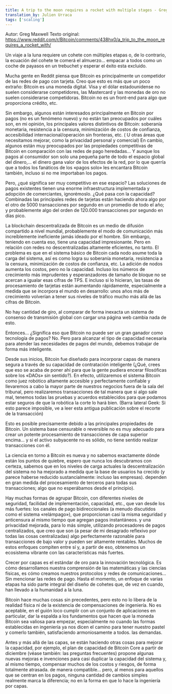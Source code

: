 ```yaml
---
title: A trip to the moon requires a rocket with multiple stages - Greg Maxwell (2016-01-29)
translation_by: Julien Urraca
tags: ['scaling']
---
```


Autor: Greg Maxwell
Texto original: <https://www.reddit.com/r/Bitcoin/comments/438hx0/a_trip_to_the_moon_requires_a_rocket_with/>

Un viaje a la luna requiere un cohete con múltiples etapas o, de lo contrario, la ecuación del cohete te comerá el almuerzo... empacar a todos como un coche de payasos en un trebuchet y esperar el éxito esta excluido.

Mucha gente en Reddit piensa que Bitcoin es principalmente un competidor de las redes de pago con tarjeta. Creo que esto es más que un poco extraño: Bitcoin es una moneda digital. Visa y el dólar estadounidense no suelen considerarse competidores, las Mastercard y las monedas de oro no suelen considerarse competidoras. Bitcoin no es un front-end para algo que proporciona crédito, etc.

Sin embargo, algunos están interesados principalmente en Bitcoin por pagos (no es un fenómeno nuevo) y no están tan preocupados por cuáles son, en mi opinión, los principales valores distintivos de Bitcoin: soberanía monetaria, resistencia a la censura, minimización de costos de confianza, accesibilidad internacional/operación sin fronteras, etc. ( U otras áreas que necesitamos mejorar, como la privacidad personal y comercial) En cambio, algunos están muy preocupados por las propiedades competitivas de Bitcoin en comparación con las redes de pago heredadas... Y aunque los pagos al consumidor son solo una pequeña parte de todo el espacio global del dinero,... el dinero gana valor de los efectos de la red, por lo que querría que a todos los fanáticos de los «pagos solo» les encantara Bitcoin también, incluso si no me importaban los pagos.

Pero, ¿qué significa ser muy competitivo en ese espacio? Las soluciones de pagos existentes tienen una enorme infraestructura implementada y adopción de comerciantes, ignorémoslo. ¿Qué pasa con la capacidad? Combinadas las principales redes de tarjetas están haciendo ahora algo por el otro de 5000 transacciones por segundo en un promedio de todo el año; y probablemente algo del orden de 120.000 transacciones por segundo en días pico.

La blockchain descentralizada de Bitcoin es un medio de difusión compartido a nivel mundial, probablemente el modo de comunicación más increíblemente ineficiente jamás ideado por el hombre. Sin embargo, teniendo en cuenta eso, tiene una capacidad impresionante. Pero en relación con redes no descentralizadas altamente eficientes, no tanto. El problema es que en el sistema básico de Bitcoin cada nodo asume toda la carga del sistema, así es como logra su soberanía monetaria, resistencia a la censura, minimización de costos de confianza, etc. La adición de nodos aumenta los costos, pero no la capacidad. Incluso los números de crecimiento más imprudentes y esperanzadores de tamaño de bloque no se acercan a igualar esas cifras de TPS. E incluso si lo hicieran, las tasas de procesamiento de tarjetas están aumentando rápidamente, especialmente a medida que se incorpora el mundo en desarrollo: unos años más de crecimiento volverían a tener sus niveles de tráfico mucho más allá de las cifras de Bitcoin.

No hay cantidad de giro, al comparar de forma inexacta un sistema de consenso de transmisión global con cargar una página web cambia nada de esto.

Entonces... ¿Significa eso que Bitcoin no puede ser un gran ganador como tecnología de pagos? No. Pero para alcanzar el tipo de capacidad necesaria para atender las necesidades de pagos del mundo, debemos trabajar de forma más inteligente.

Desde sus inicios, Bitcoin fue diseñado para incorporar capas de manera segura a través de su capacidad de contratación inteligente (¿Qué, crees que eso se acaba de poner ahí para que la gente pudiera encerar filosóficas sobre los «DAOs» sin sentido?). En efecto, utilizaremos el sistema Bitcoin como juez robótico altamente accesible y perfectamente confiable y llevaremos a cabo la mayor parte de nuestros negocios fuera de la sala del tribunal, pero realizaremos transacciones de tal manera que si algo sale mal, tenemos todas las pruebas y acuerdos establecidos para que podamos estar seguros de que la robótica la corte lo hará bien. (Barra lateral Geek: Si esto parece imposible, ve a leer esta antigua publicación sobre el recorte de la transacción)

Esto es posible precisamente debido a las principales propiedades de Bitcoin. Un sistema base censurable o reversible no es muy adecuado para crear un potente procesamiento de transacciones de capa superior encima... y si el activo subyacente no es sólido, no tiene sentido realizar transacciones con él.

La ciencia en torno a Bitcoin es nueva y no sabemos exactamente dónde están los puntos de quiebre, espero que nunca los descubramos con certeza, sabemos que en los niveles de carga actuales la descentralización del sistema no ha mejorado a medida que la base de usuarios ha crecido (y parece haberse reducido sustancialmente: incluso las empresas). dependen en gran medida del procesamiento de terceros para todas sus transacciones; algo que no esperábamos desde el principio).

Hay muchas formas de agrupar Bitcoin, con diferentes niveles de seguridad, facilidad de implementación, capacidad, etc., que van desde los más fuertes: los canales de pago bidireccionales (a menudo discutidos como el sistema «relámpago»), que proporcionan casi la misma seguridad y anticensura al mismo tiempo que agregan pagos instantáneos. y una privacidad mejorada, para lo más simple, utilizando procesadores de pagos centralizados, que creo que son (a pesar de mi desagrado reflexivo por todas las cosas centralizadas) algo perfectamente razonable para transacciones de bajo valor y pueden ser altamente rentables. Muchos de estos enfoques compiten entre sí y, a partir de eso, obtenemos un ecosistema vibrante con las características más fuertes.

Crecer por capas es el estándar de oro para la innovación tecnológica. Es cómo desarrollamos nuestra comprensión de las matemáticas y las ciencias físicas, es cómo creamos nuestros protocolos y redes de comunicaciones... Sin mencionar las redes de pago. Hasta el momento, un enfoque de varias etapas ha sido parte integral del diseño de cohetes que, de vez en cuando, han llevado a la humanidad a la luna.

Bitcoin hace muchas cosas sin precedentes, pero esto no lo libera de la realidad física ni de la existencia de compensaciones de ingeniería. No es aceptable, en el guión loco cumplir con un conjunto de aplicaciones en particular, dar la espalda a los fundamentos que hacen que la moneda Bitcoin sea valiosa para empezar, especialmente no cuando las formas establecidas en ingeniería ya nos dicen el camino para tener nuestro pastel y comerlo también, satisfaciendo armoniosamente a todos. las demandas.

Antes y más allá de las capas, se están haciendo otras cosas para mejorar la capacidad, por ejemplo, el plan de capacidad de Bitcoin Core a partir de diciembre (véase también: las preguntas frecuentes) propone algunas nuevas mejoras e invenciones para casi duplicar la capacidad del sistema y, al mismo tiempo, compensar muchos de los costos y riesgos, de forma totalmente atrasada. de manera compatible... pero, al menos para aquellos que se centran en los pagos, ninguna cantidad de cambios simples realmente marca la diferencia; no en la forma en que lo hace la ingeniería por capas.